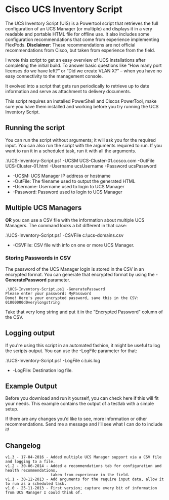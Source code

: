 # Cisco UCS Inventory Script
The UCS Inventory Script (UIS) is a Powertool script that retrieves the full configuration of an UCS Manager (or multiple) and displays it in a very readable and portable HTML file for offline use. It also includes some configuration recommendations that come from experience implementing FlexPods. **Disclaimer**: These recommendations are not official recommendations from Cisco, but taken from experience from the field.

I wrote this script to get an easy overview of UCS installations after completing the initial build. To answer basic questions like “How many port licenses do we have left?” or “Did we create VLAN X?” – when you have no easy connectivity to the management console.

It evolved into a script that gets run periodically to retrieve up to date information and serve as attachment to delivery documents.

This script requires an installed PowerShell and Ciscos PowerTool, make sure you have them installed and working before you try running the UCS Inventory Script.

## Running the script
You can run the script without arguments; it will ask you for the required input. You can also run the script with the arguments required to run. If you want to run it in a scheduled task, run it with all the arguments.

.\UCS-Inventory-Script.ps1 -UCSM UCS-Cluster-01.cosco.com -OutFile UCS-Cluster-01.html -Username ucsUsername -Password ucsPassword  
* -UCSM: UCS Manager IP address or hostname
* -OutFile: The filename used to output the generated HTML
* -Username: Username used to login to UCS Manager
* -Password: Password used to login to UCS Manager

## Multiple UCS Managers
**OR** you can use a CSV file with the information about multiple UCS Managers. The command looks a bit different in that case:

.\UCS-Inventory-Script.ps1 -CSVFile c:\ucs-domains.csv
* -CSVFile: CSV file with info on one or more UCS Manager.

### Storing Passwords in CSV
The password of the UCS Manager login is stored in the CSV in an encrypted format. You can generate that encrypted format by using the **-GeneratePassword** parameter.

```
.\UCS-Inventory-Script.ps1 -GeneratePassword
Please enter your password: MyPassword
Done! Here's your encrypted password, save this in the CSV:
01000000d0verylongstring
```

Take that very long string and put it in the "Encrypted Password" column of the CSV.

## Logging output
If you're using this script in an automated fashion, it might be useful to log the scripts output. You can use the -LogFile parameter for that:

.\UCS-Inventory-Script.ps1 -LogFile c:\uis.log
* -LogFile: Destination log file.

## Example Output
Before you download and run it yourself, you can check here if this will fit your needs. This example contains the output of a testlab with a simple setup.

If there are any changes you’d like to see, more information or other recommendations. Send me a message and I’ll see what I can do to include it!

## Changelog
```
v1.3 - 17-04-2016 - Added multiple UCS Manager support via a CSV file and logging to a file.
v1.2 - 30-06-2014 - Added a recommendations tab for configuration and health recommendations, 
                    taken from experience in the field.  
v1.1 - 30-12-2013 - Add arguments for the require input data, allow it to run as a scheduled task.  
v1.0 - 25-11-2013 - First version; capture every bit of information from UCS Manager I could think of.
```
